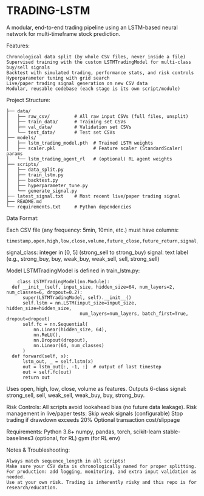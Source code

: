 # TRADING-LSTM

A modular, end-to-end trading pipeline using an LSTM-based neural network for multi-timeframe stock prediction.

Features:

    Chronological data split (by whole CSV files, never inside a file)
    Supervised training with the custom LSTMTradingModel for multi-class buy/sell signals
    Backtest with simulated trading, performance stats, and risk controls
    Hyperparameter tuning with grid search
    Live/paper trading signal generation on new CSV data
    Modular, reusable codebase (each stage is its own script/module)

Project Structure:
   
    
    ├── data/
    │   ├── raw_csv/         # All raw input CSVs (full files, unsplit)
    │   ├── train_data/      # Training set CSVs
    │   ├── val_data/        # Validation set CSVs
    │   └── test_data/       # Test set CSVs
    ├── models/
    │   ├── lstm_trading_model.pth  # Trained LSTM weights
    │   ├── scaler.pkl              # Feature scaler (StandardScaler) params
    │   └── lstm_trading_agent_rl   # (optional) RL agent weights
    ├── scripts/
    │   ├── data_split.py
    │   ├── train_lstm.py
    │   ├── backtest.py
    │   ├── hyperparameter_tune.py
    │   └── generate_signal.py
    ├── latest_signal.txt    # Most recent live/paper trading signal
    ├── README.md
    └── requirements.txt     # Python dependencies

Data Format:

Each CSV file (any frequency: 5min, 10min, etc.) must have columns:

    timestamp,open,high,low,close,volume,future_close,future_return,signal,signal_class
    
signal_class: integer in [0, 5] (strong_sell to strong_buy)
signal: text label (e.g., strong_buy, buy, weak_buy, weak_sell, sell, strong_sell)

Model
LSTMTradingModel is defined in train_lstm.py:

        class LSTMTradingModel(nn.Module):
      def __init__(self, input_size, hidden_size=64, num_layers=2, num_classes=6, dropout=0.2):
          super(LSTMTradingModel, self).__init__()
          self.lstm = nn.LSTM(input_size=input_size, hidden_size=hidden_size,
                               num_layers=num_layers, batch_first=True, dropout=dropout)
          self.fc = nn.Sequential(
              nn.Linear(hidden_size, 64),
              nn.ReLU(),
              nn.Dropout(dropout),
              nn.Linear(64, num_classes)
          )
      def forward(self, x):
          lstm_out, _ = self.lstm(x)
          out = lstm_out[:, -1, :]  # output of last timestep
          out = self.fc(out)
          return out

  Uses open, high, low, close, volume as features.
  Outputs 6-class signal: strong_sell, sell, weak_sell, weak_buy, buy, strong_buy.

Risk Controls:
    All scripts avoid lookahead bias (no future data leakage).
    Risk management in live/paper tests:
        Skip weak signals (configurable)
        Stop trading if drawdown exceeds 20%
        Optional transaction cost/slippage

Requirements:
    Python 3.8+
    numpy, pandas, torch, scikit-learn
    stable-baselines3 (optional, for RL)
    gym (for RL env)
    


Notes & Troubleshooting:
    
    Always match sequence_length in all scripts!
    Make sure your CSV data is chronologically named for proper splitting.
    For production: add logging, monitoring, and extra input validation as needed.
    Use at your own risk. Trading is inherently risky and this repo is for research/education.
